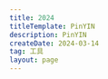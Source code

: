 ```yaml
---
title: 2024
titleTemplate: PinYIN 
description: PinYIN
createDate: 2024-03-14
tag: 工具  
layout: page
---
```


<pin-yin></pin-yin>

<script setup>
  import PinYin from '@blog/pinyin'


</script>